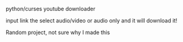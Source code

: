 python/curses youtube downloader

input link the select audio/video or audio only and it will download it!

Random project, not sure why I made this
